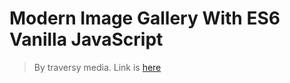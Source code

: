 # Modern Image Gallery With ES6 Vanilla JavaScript
> By traversy media. Link is [here](https://codepen.io/bradtraversy/pen/zpeyBv)